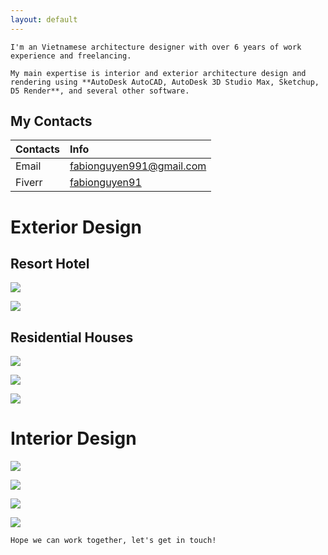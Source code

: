 ```yaml
---
layout: default
---
```


```
I'm an Vietnamese architecture designer with over 6 years of work experience and freelancing.

My main expertise is interior and exterior architecture design and rendering using **AutoDesk AutoCAD, AutoDesk 3D Studio Max, Sketchup, D5 Render**, and several other software.
```

## My Contacts


| Contacts        | Info          | 
|:-------------|:------------------|
| Email           | fabionguyen991@gmail.com |
| Fiverr | [fabionguyen91](https://www.fiverr.com/fabionguyen91)   |



# Exterior Design

## Resort Hotel

![](./static/img/ext2/1.jpg)

![](./static/img/ext2/2.jpg)

## Residential Houses

![](./static/img/ext/22.jpg)

![](./static/img/ext1/1.jpg)

![](./static/img/ext3/ps1.jpg)

# Interior Design

![](./static/img/res/PS11.jpg)

![](./static/img/res2/VF%20KHACH%201.jpg)

![](./static/img/res3/VFN2.jpg)

![](./static/img/res4/VF1.jpg)

```
Hope we can work together, let's get in touch!
```

